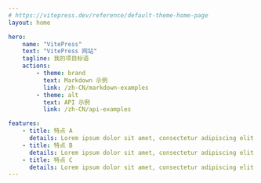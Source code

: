 ```yaml
---
# https://vitepress.dev/reference/default-theme-home-page
layout: home

hero:
    name: "VitePress"
    text: "VitePress 网站"
    tagline: 我的项目标语
    actions:
        - theme: brand
          text: Markdown 示例
          link: /zh-CN/markdown-examples
        - theme: alt
          text: API 示例
          link: /zh-CN/api-examples

features:
    - title: 特点 A
      details: Lorem ipsum dolor sit amet, consectetur adipiscing elit
    - title: 特点 B
      details: Lorem ipsum dolor sit amet, consectetur adipiscing elit
    - title: 特点 C
      details: Lorem ipsum dolor sit amet, consectetur adipiscing elit
---
```

